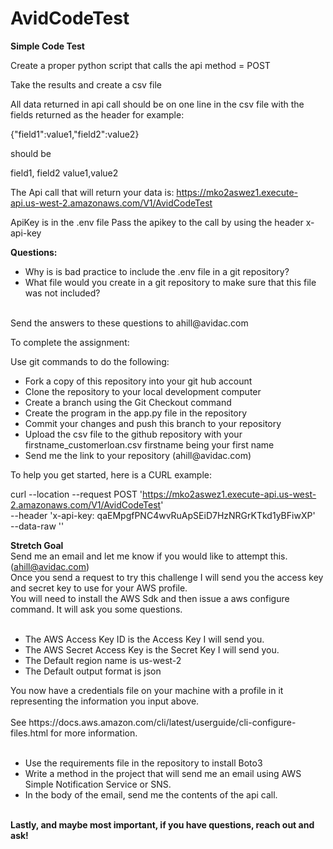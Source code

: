 # AvidCodeTest
<b>Simple Code Test</b>

Create a proper python script that calls the api method = POST

Take the results and create a csv file

All data returned in api call should be on one line in the csv file with the fields returned as the header
for example:


{"field1":value1,"field2":value2} 

should be

field1, field2
value1,value2

The Api call that will return your data is:
https://mko2aswez1.execute-api.us-west-2.amazonaws.com/V1/AvidCodeTest

ApiKey is in the .env file
Pass the apikey to the call by using the header x-api-key

<b>Questions: </b></br>
<ul>
<li>Why is is bad practice to include the .env file in a git repository?
<li>What file would you create in a git repository to make sure that this file was not included?
</ul>
</br>
Send the answers to these questions to ahill@avidac.com</br>

To complete the assignment:</br>

Use git commands to do the following:</br>
<ul>
<li>Fork a copy of this repository into your git hub account
<li>Clone the repository to your local development computer
<li>Create a branch using the Git Checkout command
<li>Create the program in the app.py file in the repository
<li>Commit your changes and push this branch to your repository
<li>Upload the csv file to the github repository with your firstname_customerloan.csv firstname being your first name
<li>Send me the link to your repository (ahill@avidac.com)
 </ul>

To help you get started, here is a CURL example:

curl --location --request POST 'https://mko2aswez1.execute-api.us-west-2.amazonaws.com/V1/AvidCodeTest' \
--header 'x-api-key: qaEMpgfPNC4wvRuApSEiD7HzNRGrKTkd1yBFiwXP' \
--data-raw ''

<b>Stretch Goal</b></br>
Send me an email and let me know if you would like to attempt this. (ahill@avidac.com)</br>
Once you send a request to try this challenge I will send you the access key and secret key to use for your AWS profile.</br>
You will need to install the AWS Sdk and then issue a aws configure command.  It will ask you some questions.</br>
  </br>
<ul>
<li>The AWS Access Key ID is the Access Key I will send you.
<li>The AWS Secret Access Key is the Secret Key I will send you.
<li>The Default region name is us-west-2
<li>The Default output format is json
</ul>
You now have a credentials file on your machine with a profile in it representing the information you input above.</br>
</br>
See https://docs.aws.amazon.com/cli/latest/userguide/cli-configure-files.html for more information.</br>
</br>
<ul>
<li>Use the requirements file in the repository to install Boto3
<li>Write a method in the project that will send me an email using AWS Simple Notification Service or SNS.
<li>In the body of the email, send me the contents of the api call.
</ul>
</br>
<b>Lastly, and maybe most important, if you have questions, reach out and ask!</b>
